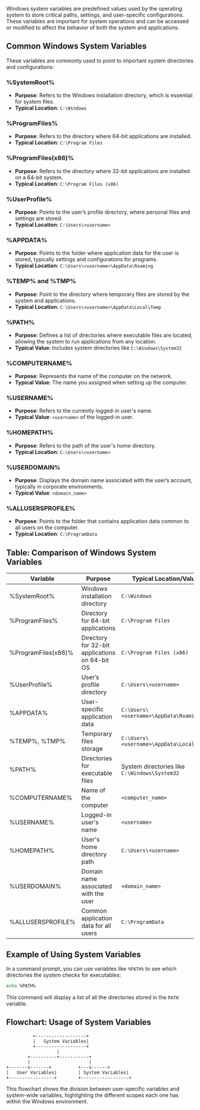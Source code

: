Windows system variables are predefined values used by the operating system to store critical paths, settings, and user-specific configurations. These variables are important for system operations and can be accessed or modified to affect the behavior of both the system and applications.

## Common Windows System Variables

These variables are commonly used to point to important system directories and configurations:

### %SystemRoot%

- **Purpose**: Refers to the Windows installation directory, which is essential for system files.
- **Typical Location**: `C:\Windows`

### %ProgramFiles%

- **Purpose**: Refers to the directory where 64-bit applications are installed.
- **Typical Location**: `C:\Program Files`

### %ProgramFiles(x86)%

- **Purpose**: Refers to the directory where 32-bit applications are installed on a 64-bit system.
- **Typical Location**: `C:\Program Files (x86)`

### %UserProfile%

- **Purpose**: Points to the user’s profile directory, where personal files and settings are stored.
- **Typical Location**: `C:\Users\<username>`

### %APPDATA%

- **Purpose**: Points to the folder where application data for the user is stored, typically settings and configurations for programs.
- **Typical Location**: `C:\Users\<username>\AppData\Roaming`

### %TEMP% and %TMP%

- **Purpose**: Point to the directory where temporary files are stored by the system and applications.
- **Typical Location**: `C:\Users\<username>\AppData\Local\Temp`

### %PATH%

- **Purpose**: Defines a list of directories where executable files are located, allowing the system to run applications from any location.
- **Typical Value**: Includes system directories like `C:\Windows\System32`

### %COMPUTERNAME%

- **Purpose**: Represents the name of the computer on the network.
- **Typical Value**: The name you assigned when setting up the computer.

### %USERNAME%

- **Purpose**: Refers to the currently logged-in user's name.
- **Typical Value**: `<username>` of the logged-in user.

### %HOMEPATH%

- **Purpose**: Refers to the path of the user's home directory.
- **Typical Location**: `C:\Users\<username>`

### %USERDOMAIN%

- **Purpose**: Displays the domain name associated with the user’s account, typically in corporate environments.
- **Typical Value**: `<domain_name>`

### %ALLUSERSPROFILE%

- **Purpose**: Points to the folder that contains application data common to all users on the computer.
- **Typical Location**: `C:\ProgramData`

## Table: Comparison of Windows System Variables

|Variable|Purpose|Typical Location/Value|
|---|---|---|
|%SystemRoot%|Windows installation directory|`C:\Windows`|
|%ProgramFiles%|Directory for 64-bit applications|`C:\Program Files`|
|%ProgramFiles(x86)%|Directory for 32-bit applications on 64-bit OS|`C:\Program Files (x86)`|
|%UserProfile%|User’s profile directory|`C:\Users\<username>`|
|%APPDATA%|User-specific application data|`C:\Users\<username>\AppData\Roaming`|
|%TEMP%, %TMP%|Temporary files storage|`C:\Users\<username>\AppData\Local\Temp`|
|%PATH%|Directories for executable files|System directories like `C:\Windows\System32`|
|%COMPUTERNAME%|Name of the computer|`<computer_name>`|
|%USERNAME%|Logged-in user's name|`<username>`|
|%HOMEPATH%|User's home directory path|`C:\Users\<username>`|
|%USERDOMAIN%|Domain name associated with the user|`<domain_name>`|
|%ALLUSERSPROFILE%|Common application data for all users|`C:\ProgramData`|

## Example of Using System Variables

In a command prompt, you can use variables like `%PATH%` to see which directories the system checks for executables:

```bash
echo %PATH%
```

This command will display a list of all the directories stored in the `PATH` variable.

## Flowchart: Usage of System Variables

```plaintext
          +-------------------+
          |   System Variables|
          +-------------------+
                   |
        +----------+-----------+
        |                      |
+-------v-------+          +---v------+
|   User Variables|        | System Variables|
+-----------------+        +------------------+
```

This flowchart shows the division between user-specific variables and system-wide variables, highlighting the different scopes each one has within the Windows environment.